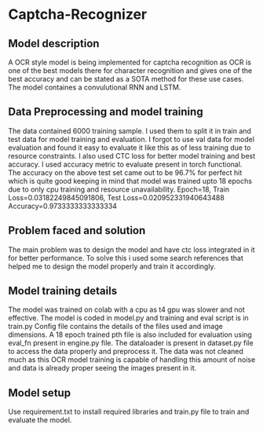 # Captcha-Recognizer

## Model description 
A OCR style model is being implemented for captcha recognition as OCR is one of the best models there for character recognition and gives one of the best accuracy and can be stated as a SOTA method for these use cases. The model containes a convulutional RNN and LSTM.

## Data Preprocessing and model training
The data contained 6000 training sample. I used them to split it in train and test data for model training and evaluation. I forgot to use val data for model evaluation and found it easy to evaluate it like this as of less training due to resource constraints. I also used CTC loss for better model training and best accuracy. I used accuracy metric to evaluate present in torch functional. The accuracy on the above test set came out to be 96.7% for perfect hit which is quite good keeping in mind that model was trained upto 18 epochs due to only cpu training and resource unavailability.
Epoch=18, Train Loss=0.03182249845091806, Test Loss=0.020952331940643488 Accuracy=0.9733333333333334

## Problem faced and solution
The main problem was to design the model and have ctc loss integrated in it for better performance. To solve this i used some search references that helped me to design the model properly and train it accordingly.

## Model training details
The model was trained on colab with a cpu as t4 gpu was slower and not effective. 
The model is coded in model.py and training and eval script is in train.py 
Config file contains the details of the files used and image dimensions.
A 18 epoch trained pth file is also included for evaluation using eval_fn present in engine.py file.
The dataloader is present in dataset.py file to access the data properly and preprocess it.
The data was not cleaned much as this OCR model training is capable of handling this amount of noise and data is already proper seeing the images present in it.

## Model setup 
Use requirement.txt to install required libraries and train.py file to train and evaluate the model.
